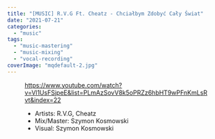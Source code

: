 ```yaml
---
title: "[MUSIC] R.V.G Ft. Cheatz - Chciałbym Zdobyć Cały Świat"
date: "2021-07-21"
categories:
  - "music"
tags:
  - "music-mastering"
  - "music-mixing"
  - "vocal-recording"
coverImage: "mqdefault-2.jpg"
---
```


<figure>

https://www.youtube.com/watch?v=Vl1UsFSjpeE&list=PLmAzSovV8k5oPRZz6hbHT9wPFnKmLsRvt&index=22

<figcaption>

- Artists: R.V.G, Cheatz
- Mix/Master: Szymon Kosmowski
- Visual: Szymon Kosmowski

</figcaption>



</figure>
